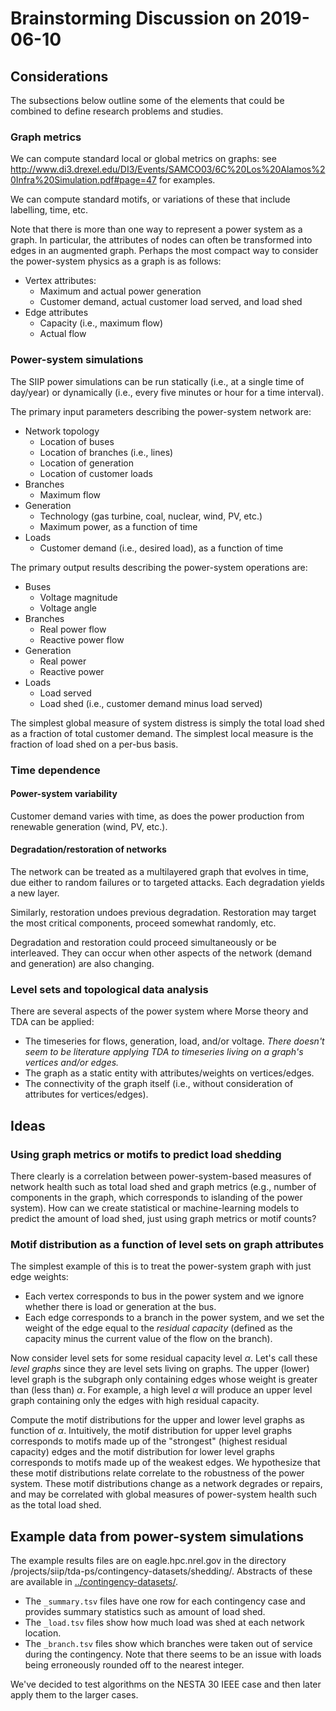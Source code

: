 # Brainstorming Discussion on 2019-06-10


## Considerations

The subsections below outline some of the elements that could be combined to define research problems and studies.


### Graph metrics

We can compute standard local or global metrics on graphs: see <http://www.di3.drexel.edu/DI3/Events/SAMCO03/6C%20Los%20Alamos%20Infra%20Simulation.pdf#page=47> for examples.

We can compute standard motifs, or variations of these that include labelling, time, etc.

Note that there is more than one way to represent a power system as a graph. In particular, the attributes of nodes can often be transformed into edges in an augmented graph. Perhaps the most compact way to consider the power-system physics as a graph is as follows:

*   Vertex attributes:
    *   Maximum and actual power generation
    *   Customer demand, actual customer load served, and load shed
*   Edge attributes
    *   Capacity (i.e., maximum flow)
    *   Actual flow


### Power-system simulations

The SIIP power simulations can be run statically (i.e., at a single time of day/year) or dynamically (i.e., every five minutes or hour for a time interval).

The primary input parameters describing the power-system network are:

*   Network topology
    *   Location of buses
    *   Location of branches (i.e., lines)
    *   Location of generation
    *   Location of customer loads
*   Branches
    *   Maximum flow
*   Generation
    *   Technology (gas turbine, coal, nuclear, wind, PV, etc.)
    *   Maximum power, as a function of time
*   Loads
    *   Customer demand (i.e., desired load), as a function of time

The primary output results describing the power-system operations are:

*   Buses
    *   Voltage magnitude
    *   Voltage angle
*   Branches
    *   Real power flow
    *   Reactive power flow
*   Generation
    *   Real power
    *   Reactive power
*   Loads
    *   Load served
    *   Load shed (i.e., customer demand minus load served)

The simplest global measure of system distress is simply the total load shed as a fraction of total customer demand. The simplest local measure is the fraction of load shed on a per-bus basis.


### Time dependence


#### Power-system variability

Customer demand varies with time, as does the power production from renewable generation (wind, PV, etc.).


#### Degradation/restoration of networks

The network can be treated as a multilayered graph that evolves in time, due either to random failures or to targeted attacks.  Each degradation yields a new layer.

Similarly, restoration undoes previous degradation.  Restoration may target the most critical components, proceed somewhat randomly, etc.

Degradation and restoration could proceed simultaneously or be interleaved. They can occur when other aspects of the network (demand and generation) are also changing.


### Level sets and topological data analysis

There are several aspects of the power system where Morse theory and TDA can be applied:

*   The timeseries for flows, generation, load, and/or voltage. *There doesn't seem to be literature applying TDA to timeseries living on a graph's vertices and/or edges.*
*   The graph as a static entity with attributes/weights on vertices/edges.
*   The connectivity of the graph itself (i.e., without consideration of attributes for vertices/edges).


## Ideas


### Using graph metrics or motifs to predict load shedding

There clearly is a correlation between power-system-based measures of network health such as total load shed and graph metrics (e.g., number of components in the graph, which corresponds to islanding of the power system). How can we create statistical or machine-learning models to predict the amount of load shed, just using graph metrics or motif counts?


### Motif distribution as a function of level sets on graph attributes

The simplest example of this is to treat the power-system graph with just edge weights:

*   Each vertex corresponds to bus in the power system and we ignore whether there is load or generation at the bus.
*   Each edge corresponds to a branch in the power system, and we set the weight of the edge equal to the *residual capacity* (defined as the capacity minus the current value of the flow on the branch).

Now consider level sets for some residual capacity level $\alpha$.  Let's call these *level graphs* since they are level sets living on graphs.  The upper (lower) level graph is the subgraph only containing edges whose weight is greater than (less than) $\alpha$. For example, a high level $\alpha$ will produce an upper level graph containing only the edges with high residual capacity.

Compute the motif distributions for the upper and lower level graphs as function of $\alpha$. Intuitively, the motif distribution for upper level graphs corresponds to motifs made up of the "strongest" (highest residual capacity) edges and the motif distribution for lower level graphs corresponds to motifs made up of the weakest edges. We hypothesize that these motif distributions relate correlate to the robustness of the power system. These motif distributions change as a network degrades or repairs, and may be correlated with global measures of power-system health such as the total load shed.


## Example data from power-system simulations

The example results files are on eagle.hpc.nrel.gov in the directory /projects/siip/tda-ps/contingency-datasets/shedding/. Abstracts of these are available in [../contingency-datasets/](../contingency-datasets/).

*   The `_summary.tsv` files have one row for each contingency case and provides summary statistics such as amount of load shed.
*   The `_load.tsv` files show how much load was shed at each network location.
*   The `_branch.tsv` files show which branches were taken out of service during the contingency. Note that there seems to be an issue with loads being erroneously rounded off to the nearest integer.

We've decided to test algorithms on the NESTA 30 IEEE case and then later apply them to the larger cases.
